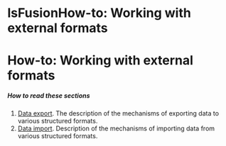 # lsFusionHow-to: Working with external formats

# How-to: Working with external formats

##### How to read these sections

1.  [Data export](lsFusionHow-to_Data_export.md). The description of the mechanisms of exporting data to various structured formats.
2.  [Data import](lsFusionHow-to_Data_import.md). Description of the mechanisms of importing data from various structured formats.
